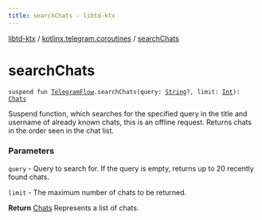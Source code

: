 ```yaml
---
title: searchChats - libtd-ktx
---
```


[libtd-ktx](../index.html) / [kotlinx.telegram.coroutines](index.html) / [searchChats](./search-chats.html)

# searchChats

`suspend fun `[`TelegramFlow`](../kotlinx.telegram.core/-telegram-flow/index.html)`.searchChats(query: `[`String`](https://kotlinlang.org/api/latest/jvm/stdlib/kotlin/-string/index.html)`?, limit: `[`Int`](https://kotlinlang.org/api/latest/jvm/stdlib/kotlin/-int/index.html)`): `[`Chats`](https://tdlibx.github.io/td/docs/org/drinkless/td/libcore/telegram/TdApi/Chats.html)

Suspend function, which searches for the specified query in the title and username of already
known chats, this is an offline request. Returns chats in the order seen in the chat list.

### Parameters

`query` - Query to search for. If the query is empty, returns up to 20 recently found chats.

`limit` - The maximum number of chats to be returned.

**Return**
[Chats](https://tdlibx.github.io/td/docs/org/drinkless/td/libcore/telegram/TdApi/Chats.html) Represents a list of chats.

